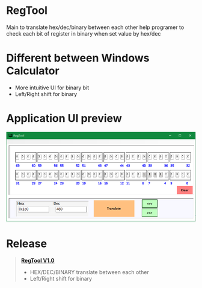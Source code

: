 # RegTool
Main to translate hex/dec/binary between each other
help programer to check each bit of register in binary when set value by hex/dec

# Different between Windows Calculator
- More intuitive UI for binary bit
- Left/Right shift for binary

# Application UI preview
![Alt text](https://raw.githubusercontent.com/lzhengwei/RegTool/master/RegTool_forms/publish/RegTool_UI.png)

# Release
> **[RegTool V1.0](https://github.com/lzhengwei/RegTool/releases/tag/V1.0)**
> - HEX/DEC/BINARY translate between each other
> - Left/Right shift for binary
